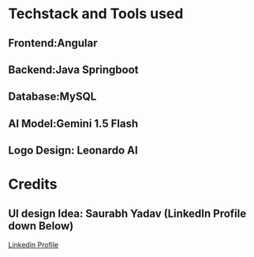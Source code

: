 <h1>Techstack and Tools used</h1>
<h2>Frontend:Angular</h2>
<h2>Backend:Java Springboot</h2>
<h2>Database:MySQL</h2>
<h2>AI Model:Gemini 1.5 Flash</h2>
<h2>Logo Design: Leonardo AI</h2>
<h1>Credits</h1>
<h2>UI design Idea: Saurabh Yadav (LinkedIn Profile down Below)</h2>
<a href = "https://www.linkedin.com/in/saurabh-sls-yadav-a615b2224/">Linkedin Profile</a>
